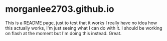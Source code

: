# morganlee2703.github.io
This is a README page, just to test that it works
I really have no idea how this actually works, I'm just seeing what I can do with it.
I should be working on flash at the moment but I'm doing this instead. Great.
